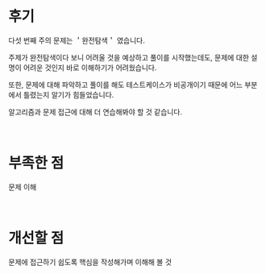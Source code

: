 # 후기

다섯 번째 주의 문제는 ＇완전탐색＇ 였습니다.

주제가 완전탐색이다 보니 어려울 것을 예상하고 풀이를 시작했는데도, 문제에 대한 설명이 어려운 것인지 바로 이해하기가 어려웠습니다.

또한, 문제에 대해 파악하고 풀이를 해도 테스트케이스가 비공개이기 때문에 어느 부분에서 틀렸는지 알기가 힘들었습니다.

알고리즘과 문제 접근에 대해 더 연습해봐야 할 것 같습니다.

<br>

# 부족한 점

문제 이해

<br>

# 개선할 점

문제에 접근하기 쉽도록 핵심을 작성해가며 이해해 볼 것
